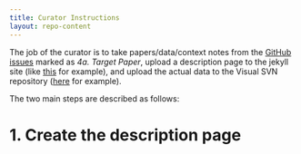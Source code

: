 ```yaml
---
title: Curator Instructions
layout: repo-content
---
```


The job of the curator is to take papers/data/context notes from the 
[GitHub issues](https://github.com/opensciences/opensciences.github.io/issues) marked as 
_4a. Target Paper_,  upload a description page to the jekyll site (like 
[this](/repo/issues/ossreview.html) for example), and upload the actual data to the Visual SVN 
repository ([here](https://terapromise.csc.ncsu.edu:8443/!/#repo/view/head/effort/isbsg/cosmic) 
for example). 

The two main steps are described as follows:

# 1. Create the description page


